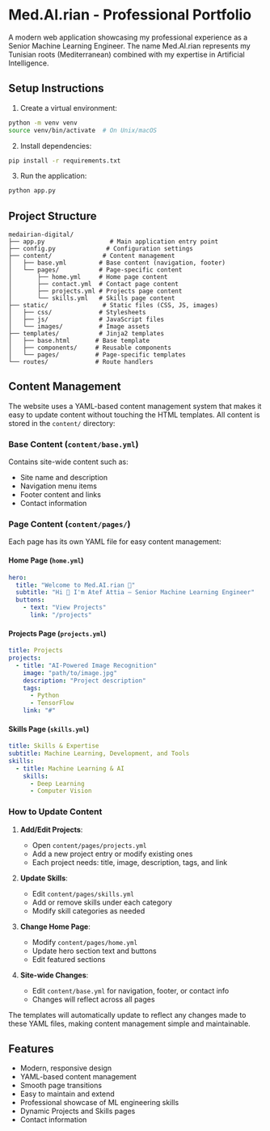 # Med.AI.rian - Professional Portfolio

A modern web application showcasing my professional experience as a Senior Machine Learning Engineer. The name Med.AI.rian represents my Tunisian roots (Mediterranean) combined with my expertise in Artificial Intelligence.

## Setup Instructions

1. Create a virtual environment:
```bash
python -m venv venv
source venv/bin/activate  # On Unix/macOS
```

2. Install dependencies:
```bash
pip install -r requirements.txt
```

3. Run the application:
```bash
python app.py
```

## Project Structure

```
medairian-digital/
├── app.py                  # Main application entry point
├── config.py              # Configuration settings
├── content/              # Content management
│   ├── base.yml         # Base content (navigation, footer)
│   └── pages/           # Page-specific content
│       ├── home.yml     # Home page content
│       ├── contact.yml  # Contact page content
│       ├── projects.yml # Projects page content
│       └── skills.yml   # Skills page content
├── static/               # Static files (CSS, JS, images)
│   ├── css/             # Stylesheets
│   ├── js/              # JavaScript files
│   └── images/          # Image assets
├── templates/           # Jinja2 templates
│   ├── base.html       # Base template
│   ├── components/     # Reusable components
│   └── pages/          # Page-specific templates
└── routes/             # Route handlers
```

## Content Management

The website uses a YAML-based content management system that makes it easy to update content without touching the HTML templates. All content is stored in the `content/` directory:

### Base Content (`content/base.yml`)
Contains site-wide content such as:
- Site name and description
- Navigation menu items
- Footer content and links
- Contact information

### Page Content (`content/pages/`)
Each page has its own YAML file for easy content management:

#### Home Page (`home.yml`)
```yaml
hero:
  title: "Welcome to Med.AI.rian 🌊"
  subtitle: "Hi 👋 I'm Atef Attia — Senior Machine Learning Engineer"
  buttons:
    - text: "View Projects"
      link: "/projects"
```

#### Projects Page (`projects.yml`)
```yaml
title: Projects
projects:
  - title: "AI-Powered Image Recognition"
    image: "path/to/image.jpg"
    description: "Project description"
    tags:
      - Python
      - TensorFlow
    link: "#"
```

#### Skills Page (`skills.yml`)
```yaml
title: Skills & Expertise
subtitle: Machine Learning, Development, and Tools
skills:
  - title: Machine Learning & AI
    skills:
      - Deep Learning
      - Computer Vision
```

### How to Update Content

1. **Add/Edit Projects**:
   - Open `content/pages/projects.yml`
   - Add a new project entry or modify existing ones
   - Each project needs: title, image, description, tags, and link

2. **Update Skills**:
   - Edit `content/pages/skills.yml`
   - Add or remove skills under each category
   - Modify skill categories as needed

3. **Change Home Page**:
   - Modify `content/pages/home.yml`
   - Update hero section text and buttons
   - Edit featured sections

4. **Site-wide Changes**:
   - Edit `content/base.yml` for navigation, footer, or contact info
   - Changes will reflect across all pages

The templates will automatically update to reflect any changes made to these YAML files, making content management simple and maintainable.

## Features

- Modern, responsive design
- YAML-based content management
- Smooth page transitions
- Easy to maintain and extend
- Professional showcase of ML engineering skills
- Dynamic Projects and Skills pages
- Contact information
